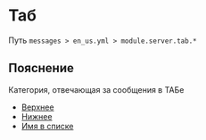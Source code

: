 # Таб
Путь `messages > en_us.yml > module.server.tab.*`

## Пояснение
Категория, отвечающая за сообщения в ТАБе
- [Верхнее](/ru/messages/en_us/module/server/tab/header/)
- [Нижнее](/ru/messages/en_us/module/server/tab/footer/)
- [Имя в списке](/ru/messages/en_us/module/server/tab/playerlistname/)